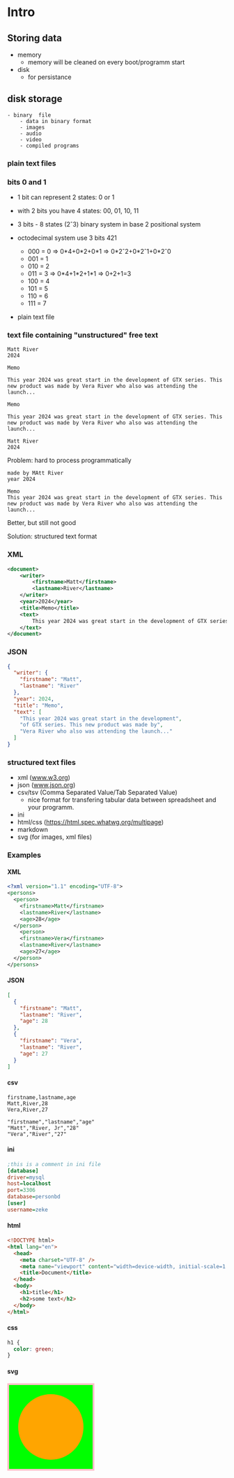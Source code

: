 # Intro

## Storing data

- memory
  - memory will be cleaned on every boot/programm start
- disk
  - for persistance

## disk storage

    - binary  file
        - data in binary format
        - images
        - audio
        - video
        - compiled programs

### plain text files

### bits 0 and 1

- 1 bit can represent 2 states: 0 or 1
- with 2 bits you have 4 states: 00, 01, 10, 11
- 3 bits - 8 states (2ˆ3)
  binary system in base 2 positional system

- octodecimal system use 3 bits
  421

  - 000 = 0 => 0\*4+0\*2+0\*1 => 0\*2ˆ2+0\*2ˆ1+0\*2ˆ0
  - 001 = 1
  - 010 = 2
  - 011 = 3 => 0\*4+1\*2+1\*1 => 0+2+1=3
  - 100 = 4
  - 101 = 5
  - 110 = 6
  - 111 = 7

- plain text file

### text file containing "unstructured" free text

```
Matt River
2024

Memo

This year 2024 was great start in the development of GTX series. This new product was made by Vera River who also was attending the launch...
```

```
Memo

This year 2024 was great start in the development of GTX series. This new product was made by Vera River who also was attending the launch...

Matt River
2024
```

Problem: hard to process programmatically

```
made by MAtt River
year 2024

Memo
This year 2024 was great start in the development of GTX series. This new product was made by Vera River who also was attending the launch...
```

Better, but still not good

Solution: structured text format

### XML

```xml
<document>
    <writer>
        <firstname>Matt</firstname>
        <lastname>River</lastname>
    </writer>
    <year>2024</year>
    <title>Memo</title>
    <text>
        This year 2024 was great start in the development of GTX series. This new product was made by Vera River who also was attending the launch...
    </text>
</document>

```

### JSON

```json
{
  "writer": {
    "firstname": "Matt",
    "lastname": "River"
  },
  "year": 2024,
  "title": "Memo",
  "text": [
    "This year 2024 was great start in the development",
    "of GTX series. This new product was made by",
    "Vera River who also was attending the launch..."
  ]
}
```

### structured text files

- xml (www.w3.org)
- json (www.json.org)
- csv/tsv (Comma Separated Value/Tab Separated Value)
  - nice format for transfering tabular data between spreadsheet and your programm.
- ini
- html/css (https://html.spec.whatwg.org/multipage)
- markdown
- svg (for images, xml files)

### Examples

#### XML

```xml
<?xml version="1.1" encoding="UTF-8">
<persons>
  <person>
    <firstname>Matt</firstname>
    <lastname>River</lastname>
    <age>28</age>
  </person>
    <person>
    <firstname>Vera</firstname>
    <lastname>River</lastname>
    <age>27</age>
  </person>
</persons>
```

#### JSON

```json
[
  {
    "firstname": "Matt",
    "lastname": "River",
    "age": 28
  },
  {
    "firstname": "Vera",
    "lastname": "River",
    "age": 27
  }
]
```

#### csv

```csv
firstname,lastname,age
Matt,River,28
Vera,River,27
```

```csv
"firstname","lastname","age"
"Matt","River, Jr","28"
"Vera","River","27"
```

#### ini

```ini
;this is a comment in ini file
[database]
driver=mysql
host=localhost
port=3306
database=personbd
[user]
username=zeke
```

#### html

```html
<!DOCTYPE html>
<html lang="en">
  <head>
    <meta charset="UTF-8" />
    <meta name="viewport" content="width=device-width, initial-scale=1.0" />
    <title>Document</title>
  </head>
  <body>
    <h1>title</h1>
    <h2>some text</h2>
  </body>
</html>
```

#### css

```css
h1 {
  color: green;
}
```

#### svg

<svg width="200" height="200">
  <rect x="2" y="2" width="196" height="196" fill="lime" stroke-width="4" stroke="pink" />
  <circle cx="100" cy="100" r="75" fill="orange" />
</svg>
